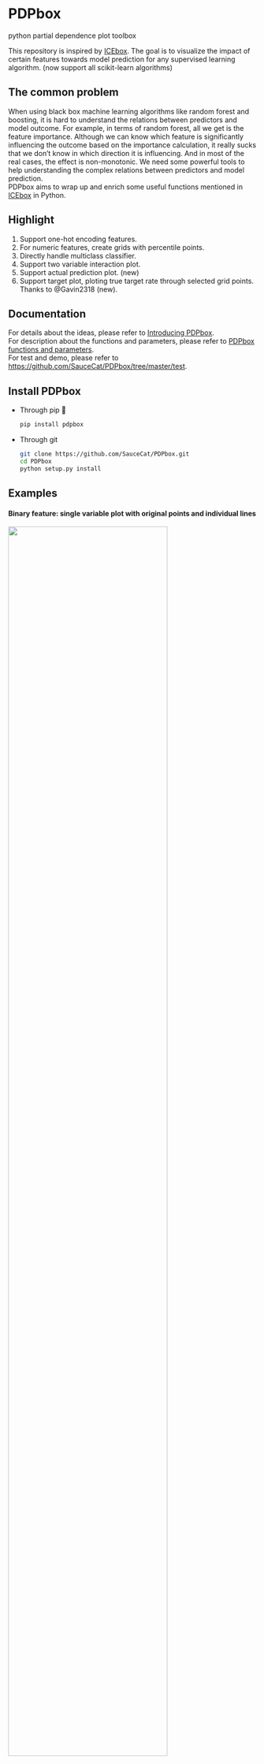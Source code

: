 # PDPbox
python partial dependence plot toolbox

This repository is inspired by [ICEbox](https://github.com/kapelner/ICEbox). The goal is to visualize the impact of certain features towards model prediction for any supervised learning algorithm. (now support all scikit-learn algorithms)

## The common problem
When using black box machine learning algorithms like random forest and boosting, it is hard to understand the relations between predictors and model outcome. For example, in terms of random forest, all we get is the feature importance. Although we can know which feature is significantly influencing the outcome based on the importance calculation, it really sucks that we don’t know in which direction it is influencing. And in most of the real cases, the effect is non-monotonic. We need some powerful tools to help understanding the complex relations between predictors and model prediction.  
PDPbox aims to wrap up and enrich some useful functions mentioned in [ICEbox](https://github.com/kapelner/ICEbox) in Python.

## Highlight
1. Support one-hot encoding features.
2. For numeric features, create grids with percentile points.
3. Directly handle multiclass classifier.
4. Support two variable interaction plot.
5. Support actual prediction plot. (new)
6. Support target plot, ploting true target rate through selected grid points. Thanks to @Gavin2318 (new).

## Documentation
For details about the ideas, please refer to [Introducing PDPbox](https://medium.com/@SauceCat/introducing-pdpbox-2aa820afd312).  
For description about the functions and parameters, please refer to [PDPbox functions and parameters](https://github.com/SauceCat/PDPbox/blob/master/parameter.md).   
For test and demo, please refer to https://github.com/SauceCat/PDPbox/tree/master/test.

## Install PDPbox
- Through pip :100:
  ```bash
  pip install pdpbox
  ```
- Through git
  ```bash
  git clone https://github.com/SauceCat/PDPbox.git
  cd PDPbox
  python setup.py install
  ```

## Examples
#### **Binary feature:** single variable plot with original points and individual lines
<img src="https://github.com/SauceCat/pdpBox/blob/master/images/binary_03.png" width="80%">

#### **Binary feature:** single variable plot with clustered individual lines
<img src="https://github.com/SauceCat/pdpBox/blob/master/images/binary_04.png" width="80%">

#### **Binary feature:** actual predictions plot for a single variable
<img src="https://github.com/SauceCat/PDPbox/blob/master/images/actual_preds_01.PNG" width="80%">

#### **Binary feature:** target plot for a single variable (true survived rate through different values of a variable)
<img src="https://github.com/SauceCat/PDPbox/blob/master/images/target_plot_01.png" width="80%">

#### **Numeric feature:** single variable plot with x_quantile=True, original points and individual lines
<img src="https://github.com/SauceCat/pdpBox/blob/master/images/numeric_03.png" width="80%">

#### **Numeric feature:** single variable plot with percentile_range=(5, 95)
<img src="https://github.com/SauceCat/pdpBox/blob/master/images/numeric_05.png" width="80%">

#### **Numeric feature:** single variable plot with customized grid points
<img src="https://github.com/SauceCat/pdpBox/blob/master/images/numeric_06.png" width="80%">

#### **Numeric feature:** actual predictions plot for a single variable
<img src="https://github.com/SauceCat/PDPbox/blob/master/images/actual_preds_03.PNG" width="80%">

#### **Numeric feature:** target plot for a single variable (true survived rate through different values of a variable)
<img src="https://github.com/SauceCat/PDPbox/blob/master/images/target_plot_02.png" width="80%">

#### **Numeric feature:** target plot for a single variable (multiclass)
<img src="https://github.com/SauceCat/PDPbox/blob/master/images/target_plot_04.png" width="80%">

#### **Onehot encoding feature:** single variable plot with individual lines and original points
<img src="https://github.com/SauceCat/pdpBox/blob/master/images/onehot_01.png" width="80%">

#### **Onehot encoding feature:** single variable plot without centering the lines
<img src="https://github.com/SauceCat/pdpBox/blob/master/images/onehot_02.png" width="80%">

#### **Onehot encoding feature:** actual predictions plot for a single variable
<img src="https://github.com/SauceCat/PDPbox/blob/master/images/actual_preds_02.PNG" width="80%">

#### **Onehot encoding feature:** target plot for a single variable (true survived rate through different values of a variable)
<img src="https://github.com/SauceCat/PDPbox/blob/master/images/target_plot_03.png" width="80%">

#### **Multiclass:** single variable plot with individual lines and original points
<img src="https://github.com/SauceCat/pdpBox/blob/master/images/multi_02.png">

#### **Interaction between two variables:** the complete plot
<img src="https://github.com/SauceCat/pdpBox/blob/master/images/inter_01.png">

#### **Interaction between two variables:** multiclass with only contour plots
<img src="https://github.com/SauceCat/pdpBox/blob/master/images/multi_03.png">
